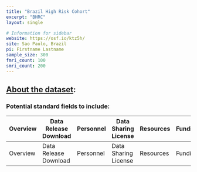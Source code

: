 ```yaml
---
title: "Brazil High Risk Cohort"
excerpt: "BHRC"
layout: single

# Information for sidebar
website: https://osf.io/ktz5h/
site: Sao Paulo, Brazil
pi: Firstname Lastname
sample_size: 300
fmri_count: 100
smri_count: 200
---
```


## [About the dataset](https://osf.io/ktz5h/):

### Potential standard fields to include:

| Overview | Data Release Download | Personnel |  Data Sharing License | Resources | Funding |
| ------------- | ---------- | ------- |------------- | ---------- | ------- |
| Overview | Data Release Download | Personnel |  Data Sharing License | Resources | Funding |
